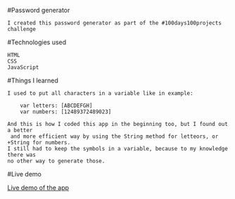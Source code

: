 #Password generator

    I created this password generator as part of the #100days100projects challenge

#Technologies used

    HTML
    CSS
    JavaScript

#Things I learned

    I used to put all characters in a variable like in example:

        var letters: [ABCDEFGH]
        var numbers: [12489372489023]

    And this is how I coded this app in the beginning too, but I found out a better
     and more efficient way by using the String method for letteors, or +String for numbers.
    I still had to keep the symbols in a variable, because to my knowledge there was
    no other way to generate those.

#Live demo

[Live demo of the app](https://bysiuxvx.github.io/password-generator/)
